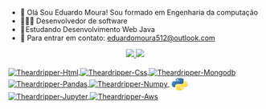 - 🤚 Olá Sou Eduardo Moura! Sou formado em Engenharia da computação
- 👨🏻‍💻 Desenvolvedor de software
- 🦾 Estudando Desenvolvimento Web Java
- 💬 Para entrar em contato: eduardomoura512@outlook.com

<div align="center">
  <a href="https://github.com/Theardripper">
  <img height="180em" src="https://github-readme-stats.vercel.app/api?username=Theardripper&show_icons=true&theme=dracula&include_all_commits=true&count_private=true"/>
  <img height="180em" src="https://github-readme-stats.vercel.app/api/top-langs/?username=Theardripper&layout=compact&langs_count=7&theme=dracula"/>
</div>
  
  <div style="display: inline_block"><br>
  <img align="center" alt="Theardripper-Html" height="30" width="40" src="https://cdn.jsdelivr.net/gh/devicons/devicon/icons/html5/html5-original.svg">
  <img align="center" alt="Theardripper-Css" height="30" width="40" src="https://cdn.jsdelivr.net/gh/devicons/devicon/icons/css3/css3-original.svg"">
  <img align="center" alt="Theardripper-Mongodb" height="30" width="40" src="https://cdn.jsdelivr.net/gh/devicons/devicon/icons/mongodb/mongodb-original.svg"">
  <img align="center" alt="Theardripper-Pandas" height="30" width="40" src="https://cdn.jsdelivr.net/gh/devicons/devicon/icons/pandas/pandas-original-wordmark.svg"">
  <img align="center" alt="Theardripper-Numpy" height="30" width="40" src="https://cdn.jsdelivr.net/gh/devicons/devicon/icons/numpy/numpy-original.svg"">
  <img align="center" alt="Theardripper-Python" height="30" width="40" src="https://raw.githubusercontent.com/devicons/devicon/master/icons/python/python-original.svg">
  <img align="center" alt="Theardripper-Jupyter" height="30" width="40" src="https://cdn.jsdelivr.net/gh/devicons/devicon/icons/jupyter/jupyter-original-wordmark.svg"">
  <img align="center" alt="Theardripper-Aws" height="30" width="40" src="https://icongr.am/devicon/amazonwebservices-original.svg"">
 
</div>


            
          
